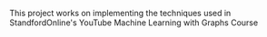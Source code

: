 This project works on implementing the techniques used in StandfordOnline's YouTube Machine Learning with Graphs Course
